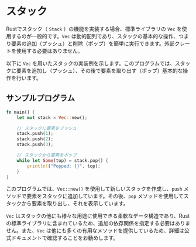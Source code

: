 # スタック

Rustでスタック（ `Stack` ）の機能を実装する場合、標準ライブラリの `Vec` を使用するのが一般的です。`Vec` は動的配列であり、スタックの基本的な操作、つまり要素の追加（プッシュ）と削除（ポップ）を簡単に実行できます。外部クレートを使用する必要はありません。

以下に `Vec` を用いたスタックの実装例を示します。このプログラムでは、スタックに要素を追加し（プッシュ）、その後で要素を取り出す（ポップ）基本的な操作を行います。

## サンプルプログラム
```rust
fn main() {
    let mut stack = Vec::new();

    // スタックに要素をプッシュ
    stack.push(1);
    stack.push(2);
    stack.push(3);

    // スタックから要素をポップ
    while let Some(top) = stack.pop() {
        println!("Popped: {}", top);
    }
}
```

このプログラムでは、`Vec::new()` を使用して新しいスタックを作成し、`push` メソッドで要素をスタックに追加しています。その後、`pop` メソッドを使用してスタックから要素を取り出し、それを表示しています。

`Vec` はスタックの他にも様々な用途に使用できる柔軟なデータ構造であり、Rustの標準ライブラリに含まれているため、追加の依存関係を指定する必要はありません。また、`Vec` は他にも多くの有用なメソッドを提供しているため、詳細は公式ドキュメントで確認することをお勧めします。

